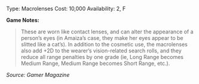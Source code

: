 Type: Macrolenses
Cost: 10,000
Availability: 2, F

**Game Notes:**
> These are worn like contact lenses, and can alter the appearance of a person’s eyes (in Amaiza’s case, they make her eyes appear to be slitted like a cat’s). In addition to the cosmetic use, the macrolenses also add +2D to the wearer’s vision-related search rolls, and they reduce all range penalties by one grade (ie, Long Range becomes Medium Range, Medium Range becomes Short Range, etc.).

*Source: Gamer Magazine*